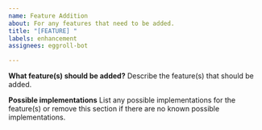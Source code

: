 ```yaml
---
name: Feature Addition
about: For any features that need to be added.
title: "[FEATURE] "
labels: enhancement
assignees: eggroll-bot

---
```


**What feature(s) should be added?**
Describe the feature(s) that should be added.

**Possible implementations**
List any possible implementations for the feature(s) or remove this section if there are no known possible implementations.
